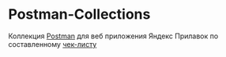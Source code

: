 # Postman-Collections

Коллекция [Postman](https://docs.google.com/document/d/1865MvHBAV7jHFRqP_-PONPNWYiMUn_HOYnDkgWtFKwM/edit?usp=sharing) для веб приложения  Яндекс Прилавок  по составленному [чек-листу](https://docs.google.com/spreadsheets/d/1XpzCs5dhRWyhvxGkgZtnxVsxEN3HKTKDeOBoW9T47nk/edit?usp=sharing) 
